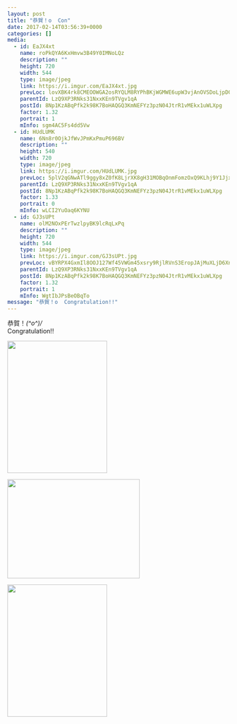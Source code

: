 ```yaml
---
layout: post
title: "恭賀！o  Con" 
date: 2017-02-14T03:56:39+0000 
categories: [] 
media:
  - id: EaJX4xt
    name: roPkQYA6KxHmvw3B49Y0IMNoLQz
    description: ""   
    height: 720
    width: 544
    type: image/jpeg
    link: https://i.imgur.com/EaJX4xt.jpg
    prevLoc: lovXBK4rk8CMEOOWGA2osRYQLM8RYPhBKjWGMWE6upW3vjAnOVSDoLjpD0DvTLWO9q4RvZI7oxWXlGBMSY59vkqYKySXA0VGDXgxiv32LLJoVxToOpY0J4g9tgVGDoQEXVtpjq8Pn2jrUmqlDGm5QjIzXR1yPVA2uOXPoOyzJ2IvBBwQA9jOi5xnz33X1pS483KYXjl6hjoZl8kNlwt7YrN6MKYPhPR0N9RNBRSzGGrol3VxIPZN51jZE7CgZXY0783YSlO
    parentId: LzQ9XP3RNks31NxxKEn9TVgv1qA
    postId: 8Np1KzABqPfk2k98K7BoHAQGQ3KmNEFYz3pzN04JtrR1vMEkx1uWLXpg
    factor: 1.32
    portrait: 1
    mInfo: sgm4AC5Fs4dd5Vw
  - id: HUdLUMK
    name: 6Nn8r0OjkJfWvJPmKxPmuP696BV
    description: ""   
    height: 540
    width: 720
    type: image/jpeg
    link: https://i.imgur.com/HUdLUMK.jpg
    prevLoc: 5plV2qGNwATl9ggy8xZ0fK8LjrXK8gH31MOBqOnmFomzOxQ9KLhj9Y1JjxjEiR7N31nwMXumLEJk7qBPi9E2wEjR67IV0xnxG6YjfWo5y3w0Y6TqLxvEgv63ULA63rNzyYTQv58ZAKvQTpj1XzXoGRCVXlMVg4p5SkN2KkE1GVHMRR13qv9BtpVJ300RWRCZX6q6m4NVcw35AxvvLPiYqOGXKnvNfYgK1xr5j1CP9XP1zxK7HWRg4p18EGtGwXoJ89Y4iDZ
    parentId: LzQ9XP3RNks31NxxKEn9TVgv1qA
    postId: 8Np1KzABqPfk2k98K7BoHAQGQ3KmNEFYz3pzN04JtrR1vMEkx1uWLXpg
    factor: 1.33
    portrait: 0
    mInfo: wLCI2YuOaq6KYNU
  - id: GJ3sUPt
    name: olM2NOxPErTwzlpyBK9lcRqLxPq
    description: ""   
    height: 720
    width: 544
    type: image/jpeg
    link: https://i.imgur.com/GJ3sUPt.jpg
    prevLoc: vBYRPX4GxmIl8OOJ127Wf45VWGm45xsry9RjlRVnS3EropJAjMuXLjD6XnXvIzB4WXRMj1FXkDLYQ9Gqf7QxoMYx9XIXrOY06ZnwfQXYEEvRWGs0V91OmwP3s0pyWvZoK2tLlJv7xyqxu5YxWEl7Y2U4Q4J4PKx5szvV8zqw9YT0VVWEM4xpuAL2NDD7JWSzgG44L030FpxlzZLmXAs5ZoW9gmwgfj0p2AVN9yUNp37wKDXPiNQ0RkMqpvt8Vy3DWo8xS6O
    parentId: LzQ9XP3RNks31NxxKEn9TVgv1qA
    postId: 8Np1KzABqPfk2k98K7BoHAQGQ3KmNEFYz3pzN04JtrR1vMEkx1uWLXpg
    factor: 1.32
    portrait: 1
    mInfo: WgtIbJPsBeOBqTo
message: "恭賀！o  Congratulation!!"
---
```


恭賀！*\(^o^)/*  
Congratulation!!


[//]: #media:  
<a href="https://i.imgur.com/EaJX4xt.jpg"><img src="https://i.imgur.com/EaJX4xt.jpg" height="300" width="226" /></a> 
  

<a href="https://i.imgur.com/HUdLUMK.jpg"><img src="https://i.imgur.com/HUdLUMK.jpg" height="225" width="300" /></a> 
  

<a href="https://i.imgur.com/GJ3sUPt.jpg"><img src="https://i.imgur.com/GJ3sUPt.jpg" height="300" width="226" /></a> 
 
